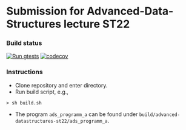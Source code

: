 # Submission for Advanced-Data-Structures lecture ST22

### Build status

[![Run gtests](https://github.com/mathefuchs/advanced-datastructures-st22/actions/workflows/ci_gtest.yml/badge.svg?branch=main)](https://github.com/mathefuchs/advanced-datastructures-st22/actions/workflows/ci_gtest.yml) [![codecov](https://codecov.io/gh/mathefuchs/advanced-datastructures-st22/branch/main/graph/badge.svg?token=JV34554DW2)](https://codecov.io/gh/mathefuchs/advanced-datastructures-st22)

### Instructions
* Clone repository and enter directory.
* Run build script, e.g.,
```
> sh build.sh
```
* The program `ads_programm_a` can be found under `build/advanced-datastructures-st22/ads_programm_a`.

